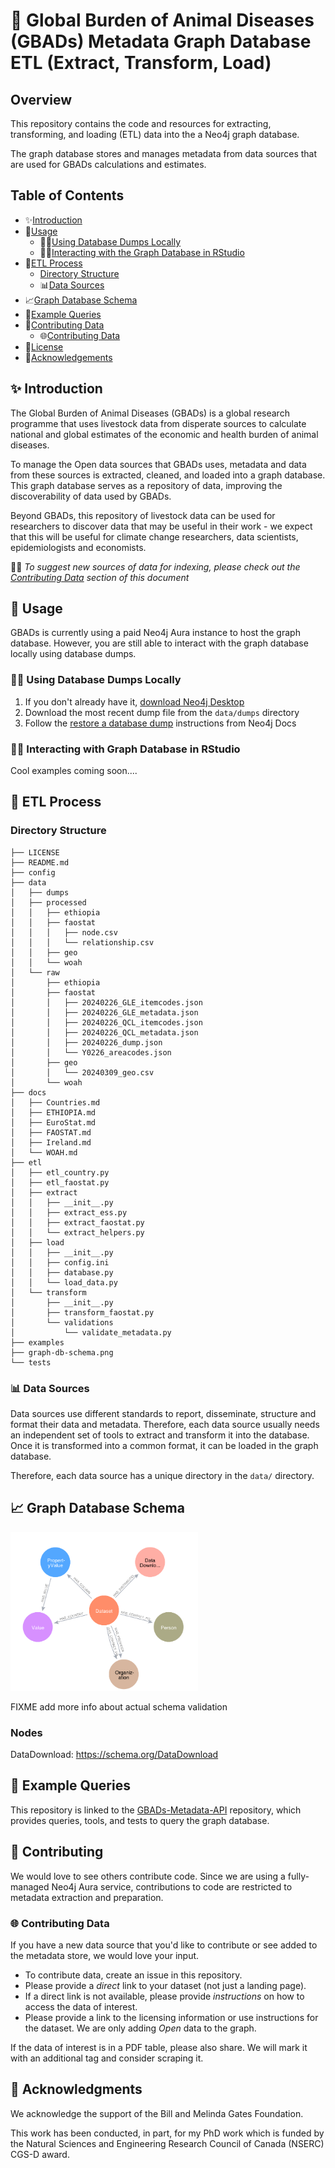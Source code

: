# 🐄 Global Burden of Animal Diseases (GBADs) Metadata Graph Database ETL (Extract, Transform, Load)

## Overview 

This repository contains the code and resources for extracting, transforming, and loading (ETL) data into the a Neo4j graph database. 

The graph database stores and manages metadata from data sources that are used for GBADs calculations and estimates. 

## Table of Contents 

- ✨[Introduction](#introduction)
- 🚀[Usage](#usage)
    - 👩‍💻[Using Database Dumps Locally](#database-local)
    - 🧙‍♂️[Interacting with the Graph Database in RStudio](#interacting-with-graph-database-in-rstudio)
- 🔄[ETL Process](#etl-process)
    - [Directory Structure](#directory-structure)
    - 📊[Data Sources](#data-sources)
- 📈[Graph Database Schema](#graph-database-schema)
- 🔎[Example Queries](#example-queries)
- 🤝[Contributing Data](#contributing)
    - 🌐[Contributing Data](#contributing-data)
- 🪪[License](#license)
- 🙏[Acknowledgements](#acknowledgements)

## ✨ Introduction

The Global Burden of Animal Diseases (GBADs) is a global research programme that uses livestock data from disperate sources to calculate national and global estimates of the economic and health burden of animal diseases.

To manage the Open data sources that GBADs uses, metadata and data from these sources is extracted, cleaned, and loaded into a graph database. This graph database serves as a repository of data, improving the discoverability of data used by GBADs. 

Beyond GBADs, this repository of livestock data can be used for researchers to discover data that may be useful in their work - we expect that this will be useful for climate change researchers, data scientists, epidemiologists and economists. 

💛🦄 *To suggest new sources of data for indexing, please check out the [Contributing Data](#contributing) section of this document* 

## 🚀 Usage

GBADs is currently using a paid Neo4j Aura instance to host the graph database. However, you are still able to interact with the graph database locally using database dumps.

### 👩‍💻 Using Database Dumps Locally

1. If you don't already have it, [download Neo4j Desktop](https://neo4j.com/download/?utm_source=google&utm_medium=PaidSearch&utm_campaign=GDB&utm_content=AMS-X-SEM-Category-Expansion-Evergreen-Search&utm_term=&gad_source=1&gclid=Cj0KCQiAoeGuBhCBARIsAGfKY7yA_XIMqEkjpnmwFmdLJR68V3VG9MZNZKGd1UYkQfBLlY3NQSYFswMaAg8wEALw_wcB)
2. Download the most recent dump file from the `data/dumps` directory
3. Follow the [restore a database dump](https://neo4j.com/docs/operations-manual/current/backup-restore/restore-dump/) instructions from Neo4j Docs 

### 🧙‍♂️ Interacting with Graph Database in RStudio 

Cool examples coming soon....

## 🔄 ETL Process

### Directory Structure

```
├── LICENSE
├── README.md
├── config
├── data
│   ├── dumps
│   ├── processed
│   │   ├── ethiopia
│   │   ├── faostat
│   │   │   ├── node.csv
│   │   │   └── relationship.csv
│   │   ├── geo
│   │   └── woah
│   └── raw
│       ├── ethiopia
│       ├── faostat
│       │   ├── 20240226_GLE_itemcodes.json
│       │   ├── 20240226_GLE_metadata.json
│       │   ├── 20240226_QCL_itemcodes.json
│       │   ├── 20240226_QCL_metadata.json
│       │   ├── 20240226_dump.json
│       │   └── Y0226_areacodes.json
│       ├── geo
│       │   └── 20240309_geo.csv
│       └── woah
├── docs
│   ├── Countries.md
│   ├── ETHIOPIA.md
│   ├── EuroStat.md
│   ├── FAOSTAT.md
│   ├── Ireland.md
│   └── WOAH.md
├── etl
│   ├── etl_country.py
│   ├── etl_faostat.py
│   ├── extract
│   │   ├── __init__.py
│   │   ├── extract_ess.py
│   │   ├── extract_faostat.py
│   │   └── extract_helpers.py
│   ├── load
│   │   ├── __init__.py
│   │   ├── config.ini
│   │   ├── database.py
│   │   └── load_data.py
│   └── transform
│       ├── __init__.py
│       ├── transform_faostat.py
│       └── validations
│           └── validate_metadata.py
├── examples
├── graph-db-schema.png
└── tests

```

### 📊 Data Sources

Data sources use different standards to report, disseminate, structure and format their data and metadata. Therefore, each data source usually needs an independent set of tools to extract and transform it into the database. Once it is transformed into a common format, it can be loaded in the graph database.

Therefore, each data source has a unique directory in the `data/` directory.

## 📈 Graph Database Schema 

<img src='graph-db-schema.png' alt='Graph Database Schema' width="300"/>

FIXME add more info about actual schema validation

### Nodes

DataDownload: https://schema.org/DataDownload


## 🔎 Example Queries

This repository is linked to the [GBADs-Metadata-API](https://github.com/GBADsInformatics/GBADs-Metadata-API) repository, which provides queries, tools, and tests to query the graph database.

<!-- ## ⚡️ Performance Optimization

The performance optimization strategy: https://neo4j.com/docs/operations-manual/current/performance/

### Batch Size 

### Indexing 

### Cypher Query Optimization -->

## 🤝 Contributing

We would love to see others contribute code. Since we are using a fully-managed Neo4j Aura service, contributions to code are restricted to metadata extraction and preparation. 

### 🌐 Contributing Data

If you have a new data source that you'd like to contribute or see added to the metadata store, we would love your input. 
* To contribute data, create an issue in this repository. 
* Please provide a *direct* link to your dataset (not just a landing page). 
* If a direct link is not available, please provide *instructions* on how to access the data of interest. 
* Please provide a link to the licensing information or use instructions for the dataset. We are only adding *Open* data to the graph.

If the data of interest is in a PDF table, please also share. We will mark it with an additional tag and consider scraping it. 

<!-- ## 🪪 License  -->


<!-- ## Disclaimer

This project is provided "as-is" with no warranties or guarantees. Use it at your own risk. The maintainers and contributors are not responsible for any damages or liabilities related to the use, modification, or distribution of this project. -->

## 🙏 Acknowledgments

We acknowledge the support of the Bill and Melinda Gates Foundation. 

This work has been conducted, in part, for my PhD work which is funded by the Natural Sciences and Engineering Research Council of Canada (NSERC) CGS-D award. 
